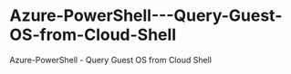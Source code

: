 # Azure-PowerShell---Query-Guest-OS-from-Cloud-Shell
Azure-PowerShell - Query Guest OS from Cloud Shell
